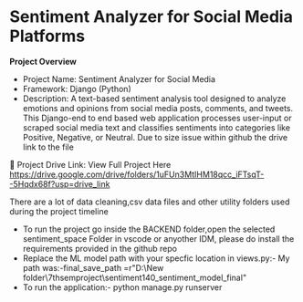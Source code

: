 **Sentiment Analyzer for Social Media Platforms**
=====================================================
**Project Overview**
* Project Name: Sentiment Analyzer for Social Media
* Framework: Django (Python)
* Description:
A text-based sentiment analysis tool designed to analyze emotions and opinions from social media posts, comments, and tweets. This Django-end to end based web application processes user-input or scraped social media text and classifies sentiments into categories like Positive, Negative, or Neutral.
Due to size issue within github the drive link to the file


🔗 Project Drive Link: View Full Project Here
https://drive.google.com/drive/folders/1uFUn3MtIHM18qcc_iFTsqT--5Hqdx68f?usp=drive_link

There are a lot of data cleaning,csv data files and other utility folders used during the project timeline
- To run the project go inside the BACKEND folder,open the selected sentiment_space Folder in vscode or anyother IDM, please do install the requirements provided in the github repo
- Replace the ML model path with your specfic location in views.py:- My path was:-final_save_path =r"D:\New folder\7thsemproject\sentiment140_sentiment_model_final"
- To run the application:-  python manage.py runserver



